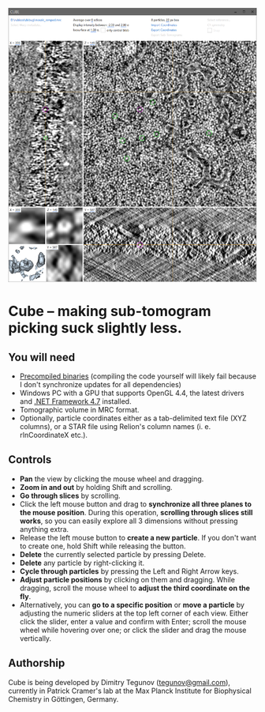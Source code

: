 ![Cube screenshot](https://raw.githubusercontent.com/dtegunov/cube/master/github.png)

# Cube – making sub-tomogram picking suck slightly less.

## You will need
- [Precompiled binaries](https://www.dropbox.com/s/ing340k49w9is7d/Cube.zip?dl=1) (compiling the code yourself will likely fail because I don't synchronize updates for all dependencies)
- Windows PC with a GPU that supports OpenGL 4.4, the latest drivers and [.NET Framework 4.7](https://dotnet.microsoft.com/download/dotnet-framework) installed.
- Tomographic volume in MRC format.
- Optionally, particle coordinates either as a tab-delimited text file (XYZ columns), or a STAR file using Relion's column names (i. e. rlnCoordinateX etc.).


## Controls
- **Pan** the view by clicking the mouse wheel and dragging.
- **Zoom in and out** by holding Shift and scrolling.
- **Go through slices** by scrolling.
- Click the left mouse button and drag to **synchronize all three planes to the mouse position**. During this operation, **scrolling through slices still works**, so you can easily explore all 3 dimensions without pressing anything extra.
- Release the left mouse button to **create a new particle**. If you don't want to create one, hold Shift while releasing the button.
- **Delete** the currently selected particle by pressing Delete.
- **Delete** any particle by right-clicking it.
- **Cycle through particles** by pressing the Left and Right Arrow keys.
- **Adjust particle positions** by clicking on them and dragging. While dragging, scroll the mouse wheel to **adjust the third coordinate on the fly**.
- Alternatively, you can **go to a specific position** or **move a particle** by adjusting the numeric sliders at the top left corner of each view. Either click the slider, enter a value and confirm with Enter; scroll the mouse wheel while hovering over one; or click the slider and drag the mouse vertically.


## Authorship

Cube is being developed by Dimitry Tegunov ([tegunov@gmail.com](mailto:tegunov@gmail.com)), currently in Patrick Cramer's lab at the Max Planck Institute for Biophysical Chemistry in Göttingen, Germany.
